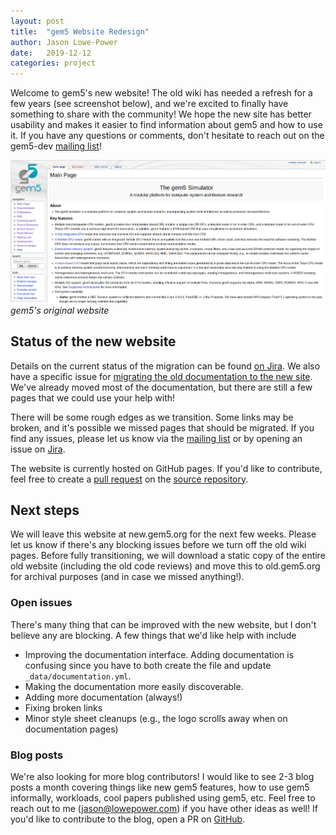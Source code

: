 ```yaml
---
layout: post
title:  "gem5 Website Redesign"
author: Jason Lowe-Power
date:   2019-12-12
categories: project
---
```


Welcome to gem5's new website!
The old wiki has needed a refresh for a few years (see screenshot below), and we're excited to finally have something to share with the community!
We hope the new site has better usability and makes it easier to find information about gem5 and how to use it.
If you have any questions or comments, don't hesitate to reach out on the gem5-dev [mailing list](/mailing_lists)!

![](/assets/img/blog/old-website.png "screenshot of the old website")
*gem5's original website*


## Status of the new website

Details on the current status of the migration can be found [on Jira](https://gem5.atlassian.net/browse/GEM5-110).
We also have a specific issue for [migrating the old documentation to the new site](https://gem5.atlassian.net/browse/GEM5-115).
We've already moved most of the documentation, but there are still a few pages that we could use your help with!

There will be some rough edges as we transition.
Some links may be broken, and it's possible we missed pages that should be migrated.
If you find any issues, please let us know via the [mailing list](/mailing_lists) or by opening an issue on [Jira](https://gem5.atlassian.net/).

The website is currently hosted on GitHub pages.
If you'd like to contribute, feel free to create a [pull request](https://github.com/gem5/new-website/pulls) on the [source repository](https://github.com/gem5/new-website).

## Next steps

We will leave this website at new.gem5.org for the next few weeks.
Please let us know if there's any blocking issues before we turn off the old wiki pages.
Before fully transitioning, we will download a static copy of the entire old website (including the old code reviews) and move this to old.gem5.org for archival purposes (and in case we missed anything!).

### Open issues

There's many thing that can be improved with the new website, but I don't believe any are blocking.
A few things that we'd like help with include

- Improving the documentation interface. Adding documentation is confusing since you have to both create the file and update `_data/documentation.yml`.
- Making the documentation more easily discoverable.
- Adding more documentation (always!)
- Fixing broken links
- Minor style sheet cleanups (e.g., the logo scrolls away when on documentation pages)

### Blog posts

We're also looking for more blog contributors!
I would like to see 2-3 blog posts a month covering things like new gem5 features, how to use gem5 informally, workloads, cool papers published using gem5, etc.
Feel free to reach out to me (jason@lowepower.com) if you have other ideas as well!
If you'd like to contribute to the blog, open a PR on [GitHub](https://github.com/gem5/new-website).

